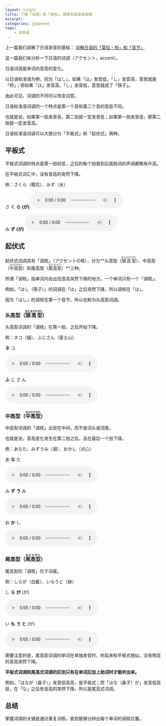 ```yaml
---
layout: single
title: 了解「词调」和「调核」，探索日语发音规律
excerpt: 
categories: japanese
tags:
    - 日本语
---
```


上一篇我们讲解了日语发音的基础： [详解日语的「莫拉・拍」和「音节」](/)

这一篇我们来分析一下日语的词调<span class='more'>（アクセント，accent）</span>。

日语词调是单词内音高的变化。

以日语标准语为例，同为「はし」，如果「は」发音低，「し」发音高，意思就是「桥」；但如果「は」发音高，「し」发音低，意思就成了「筷子」。

由此可见，词调的不同可以改变词意。

日语标准语词调的一个特点是第一个音和第二个音的高低不同。

也就是说，如果第一拍发音高，第二拍就一定发音低；如果第一拍发音低，那第二拍就一定发音高。

日语标准语词调可以大致分为「平板式」和「起伏式」两种。

## 平板式

平板式词调的特点是第一拍较低，之后的每个拍直到后面助词的声调都略有升高。

在平板式词汇中，没有音高的突然下降。

例：さくら<span class='more'>（樱花）</span>、みず<span class='more'>（水）</span>

さ **く** **ら** **(が)**
<audio controls><source src="/assets/audios/accent-type/sakura-ga.mp3"></audio>

み **ず** **(が)**
<audio controls><source src="/assets/audios/accent-type/mizu-ga.mp3"></audio>

## 起伏式

起伏式词调具有「调核」<span class='more'>（アクセントの核）</span>，分为**头高型<span class='more'>（<ruby>頭高型<rt>あたまだかがた</rt></ruby>）</span>、中高型<span class='more'>（<ruby>中高型<rt>なかだかがた</rt></ruby>）</span>和尾高型<span class='more'>（<ruby>尾高型<rt>おだかがた</rt></ruby>）</span>**三种。

所谓「调核」指单词内会出现音高突然下降的地方。一个单词只有一个「调核」。

例如，「はし<span class='more'>（筷子）</span>」的词调在「は」之后突然下降，所以调核在「は」。

因为「はし」的调核在第一个音节，所以也称为头高型词调。

### 头高型<span class='more'>（<ruby>頭高型<rt>あたまだかがた</rt></ruby>）</span>

头高型词调的「调核」在第一拍，之后开始下降。

例：ネコ<span class='more'>（猫）</span>、ふじさん<span class='more'>（富士山）</span>

**ネ** コ

<audio controls><source src="/assets/audios/accent-type/neko.mp3"></audio>

**ふ** じ さ ん

<audio controls><source src="/assets/audios/accent-type/fujisan.mp3"></audio>

### 中高型<span class='more'>（<ruby>中高型<rt>なかだかがた</rt></ruby>）</span>

中高型词调的「调核」出现在中间，而不是词头或词尾。

也就是说，音高变化发生在第二拍之后，且在最后一个拍下降。

例：あなた、みずうみ<span class='more'>（湖）</span>、おかし<span class='more'>（点心）</span>

あ  **な**  た

<audio controls><source src="/assets/audios/accent-type/anata.mp3"></audio>

み  **ず**  **う**  み

<audio controls><source src="/assets/audios/accent-type/mizumi.mp3"></audio>

お  **か**  し

<audio controls><source src="/assets/audios/accent-type/okashi.mp3"></audio>

### 尾高型<span class='more'>（<ruby>尾高型<rt>おだかがた</rt></ruby>）</span>

尾高型的「调核」位于词尾。

例：しらが<span class='more'>（白髪）</span>、いもうと<span class='more'>（妹）</span>

し **ら** **が** (が)

<audio controls><source src="/assets/audios/accent-type/shiraga-ga.mp3"></audio>

い **も** **う** **と**  (が)

<audio controls><source src="/assets/audios/accent-type/imouto-ga.mp3"></audio>

需要注意的是，尾高型词调的单词在单独发音时，听起来和平板式相似，没有明显的音高突然下降。

**平板式词调和尾高式词调的区别只有在单词后加上助词时才能听出来。**

例如，「はなが<span class='more'>（鼻子）</span>」发音低高高，是平板式；而「はな<span class='more'>（鼻子）</span>が」发音低高低，在「な」之后有音高的突然下降，所以是尾高式词调。

## 总结

掌握词调的关键是通过重复训练，直到能够分辨出每个单词的调核位置。